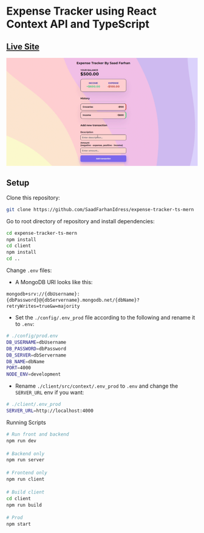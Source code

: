 # Expense Tracker using React Context API and TypeScript

## [Live Site](https://expense-tracker-ts-mern.surge.sh)
<img src="./preview.gif" />

## Setup

Clone this repository:
```bash
git clone https://github.com/SaadFarhanIdress/expense-tracker-ts-mern
```
Go to root directory of repository and install dependencies:
```bash 
cd expense-tracker-ts-mern
npm install
cd client 
npm install
cd ..
```
Change `.env` files:

- A MongoDB URI looks like this:
```
mongodb+srv://{dbUsername}:{dbPassword}@{dbServername}.mongodb.net/{dbName}?retryWrites=true&w=majority
```
- Set the `./config/.env_prod` file according to the following and rename it to `.env`:
```bash
# ./config/prod.env
DB_USERNAME=dbUsername
DB_PASSWORD=dbPassword
DB_SERVER=dbServername
DB_NAME=dbName
PORT=4000
NODE_ENV=development
```
- Rename `./client/src/context/.env_prod` to `.env` and change the `SERVER_URL` env if you want:
```bash
# ./client/.env_prod
SERVER_URL=http://localhost:4000
```
Running Scripts
```bash
# Run front and backend
npm run dev
 
# Backend only
npm run server
 
# Frontend only
npm run client
 
# Build client
cd client
npm run build

# Prod
npm start
```